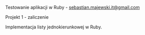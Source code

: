 Testowanie aplikacji w Ruby - sebastian.majewski.it@gmail.com

Projekt 1 - zaliczenie

Implementacja listy jednokierunkowej w Ruby.
